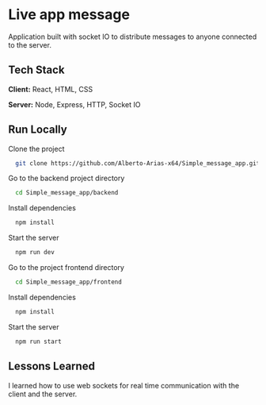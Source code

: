 
# Live app message

Application built with socket IO to distribute messages to anyone connected to the server.
## Tech Stack

**Client:** React, HTML, CSS

**Server:** Node, Express, HTTP, Socket IO


## Run Locally

Clone the project

```bash
  git clone https://github.com/Alberto-Arias-x64/Simple_message_app.git
```

Go to the backend project directory

```bash
  cd Simple_message_app/backend
```

Install dependencies

```bash
  npm install
```

Start the server

```bash
  npm run dev
```

Go to the project frontend directory

```bash
  cd Simple_message_app/frontend
```

Install dependencies

```bash
  npm install
```

Start the server

```bash
  npm run start
```


## Lessons Learned

I learned how to use web sockets for real time communication with the client and the server.
